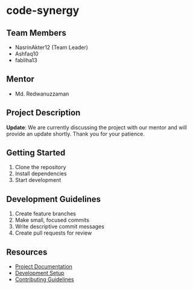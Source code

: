 # code-synergy

## Team Members
- NasrinAkter12 (Team Leader)
- Ashfaq10
- fabliha13

## Mentor
- Md. Redwanuzzaman

## Project Description

**Update**: We are currently discussing the project with our mentor and will provide an update shortly. Thank you for your patience.

## Getting Started
1. Clone the repository
2. Install dependencies
3. Start development

## Development Guidelines
1. Create feature branches
2. Make small, focused commits
3. Write descriptive commit messages
4. Create pull requests for review

## Resources
- [Project Documentation](docs/)
- [Development Setup](docs/setup.md)
- [Contributing Guidelines](CONTRIBUTING.md)
